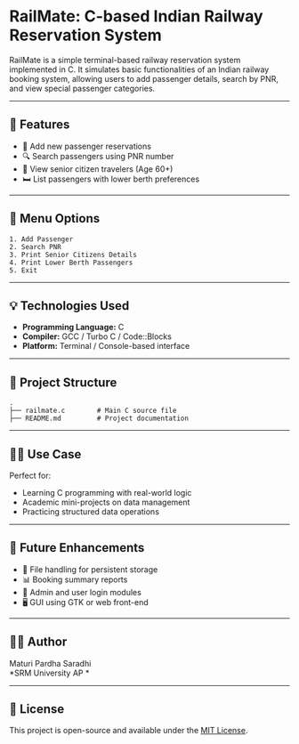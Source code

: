 # RailMate: C-based Indian Railway Reservation System

RailMate is a simple terminal-based railway reservation system implemented in C. It simulates basic functionalities of an Indian railway booking system, allowing users to add passenger details, search by PNR, and view special passenger categories.

---

## 📌 Features

- 👤 Add new passenger reservations
- 🔍 Search passengers using PNR number
- 👵 View senior citizen travelers (Age 60+)
- 🛏️ List passengers with lower berth preferences

---

## 🎯 Menu Options

```
1. Add Passenger  
2. Search PNR  
3. Print Senior Citizens Details  
4. Print Lower Berth Passengers  
5. Exit
```

---

## 💡 Technologies Used

- **Programming Language:** C  
- **Compiler:** GCC / Turbo C / Code::Blocks  
- **Platform:** Terminal / Console-based interface  

---

## 📂 Project Structure

```
.
├── railmate.c        # Main C source file
├── README.md         # Project documentation
```

---

## 🧑‍🎓 Use Case

Perfect for:
- Learning C programming with real-world logic
- Academic mini-projects on data management
- Practicing structured data operations

---

## 🚀 Future Enhancements

- 💾 File handling for persistent storage  
- 📊 Booking summary reports  
- 🔐 Admin and user login modules  
- 🖥️ GUI using GTK or web front-end  

---

## 👨‍💻 Author

Maturi Pardha Saradhi   
*SRM University AP *  


---

## 📜 License

This project is open-source and available under the [MIT License](LICENSE).
